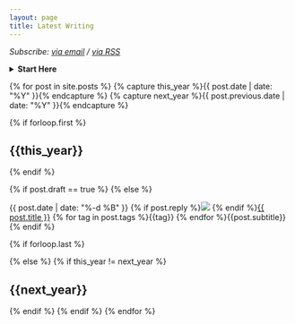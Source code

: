 ```yaml
---
layout: page
title: Latest Writing
---
```


*Subscribe: [via email](https://tinyletter.com/tomcritchlow) / [via RSS](https://tomcritchlow.com/feed)*

<details class="pv4">
<summary class="pointer"><strong>Start Here</strong></summary>

<div class="flex-l f5 pt4">

<div class="w-100 w-50-l pr3-l">

  <div class="bb b--newgreen ibmplexmono ttu f5">Independent Consulting</div>
  <ul>
    <li><a class="link" href="https://tomcritchlow.com/2019/04/04/the-strategic-independent/">The Strategic Independent</a></li>
    <li><a class="link" href="https://tomcritchlow.com/2018/10/29/ways-of-seeing/">Ways of Seeing</a></li>
    <li><a class="link" href="https://tomcritchlow.com/2021/01/26/kairos/">Chronos & Kairos</a></li>
    <li>Blogchain: <a class="link" href="https://tomcritchlow.com/blogchains/on-the-road/">On the Road</a></li>
  </ul>

  <div class="bb b--newgreen ibmplexmono ttu f5">Blogging</div>
  <ul>
    <li><a class="link" href="https://tomcritchlow.com/2018/02/23/small-b-blogging/">Small b blogging</a></li>
    <li><a class="link" href="https://tomcritchlow.com/2019/05/17/blogpunk/">Blogpunk</a></li>
    <li><a class="link" href="https://tomcritchlow.com/2020/12/17/side-notes/">Filtered for... margin notes</a></li>
    <li><a class="link" href="https://tomcritchlow.com/2020/07/23/thinking-in-public/">Thinking in Public</a></li>
    <li>Blogchain: <a class="link" href="https://tomcritchlow.com/blogchains/digital-gardens/">Digital Gardens</a></li>
  </ul>  

  

</div>

<div class="w-100 w-50-l pl3-l">

  <div class="bb b--newgreen ibmplexmono ttu f5">Content & Media</div>
  <ul>
    <li><a class="link" href="https://tomcritchlow.com/2020/02/20/narrative-strategy/">Narrative Strategy</a></li>
    <li><a class="link" href="https://tomcritchlow.com/2019/10/22/brand-worlding/">Understanding Marketing Realities</a></li>
    <li><a class="link" href="https://tomcritchlow.com/2017/10/03/how-do-you-measure-good-content/">How do you measure good content?</a></li>
    <li><a class="link" href="https://tomcritchlow.com/2017/04/20/context-collapse/">Context Collapse, Brands & Content</a></li>
  </ul>  

  <div class="bb b--newgreen ibmplexmono ttu f5">Digital Bricolage</div>
  <ul>
    <li><a class="link" href="https://tomcritchlow.com/2021/01/14/new-browsers/">Why Can't I Code In My Browser?</a></li>
    <li><a class="link" href="https://tomcritchlow.com/2021/03/29/open-scraping-database/">Notes on an Open Scraping Database</a></li>
    <li><a class="link" href="https://tomcritchlow.com/2020/04/15/library-json/">Library JSON - A Proposal for a Decentralized Goodreads</a></li>
  </ul>  

</div>
</div>
</details>

{% for post in site.posts  %}
{% capture this_year %}{{ post.date | date: "%Y" }}{% endcapture %}
{% capture next_year %}{{ post.previous.date | date: "%Y" }}{% endcapture %}

{% if forloop.first %}
<h2 id="{{ this_year }}-ref">{{this_year}}</h2>

{% endif %}

{% if post.draft == true %}
{% else %}
<div class="pv1 f5">
<span class="f6 ttu black-70">{{ post.date | date: "%-d %B" }}</span> {% if post.reply %}<img class="dib h2 v-mid" style="padding-top:0px;padding-bottom:0px" src="https://img.icons8.com/cute-clipart/64/000000/response.png"/> {% endif %}<a href="{{ post.url }}">{{ post.title }}</a> <span class="ttu f6 red">{% for tag in post.tags %}{{tag}} {% endfor %}</span><span class="f5 black-50 i">{{post.subtitle}}</span><span class="black-50 f6"  data-page-id="http://tomcritchlow.com{{post.url}}"><a id="commentolink" href="{{ post.url }}#commento"></a></span>
</div>
{% endif %}

{% if forloop.last %}

{% else %}
{% if this_year != next_year %}

<h2 id="{{ next_year }}-ref">{{next_year}}</h2>

{% endif %}
{% endif %}
{% endfor %}


<script>
window.commentoCustomText = function(count) {
  if(count === 0) {
    return "";
  } else if (count === 1) {
    return " | ⚡ 1 comment";
  } else {
    return " | ⚡ "+ count + " comments";
  }
}
</script>
<script src="https://cdn.commento.io/js/count.js" data-custom-text="window.commentoCustomText"></script>
